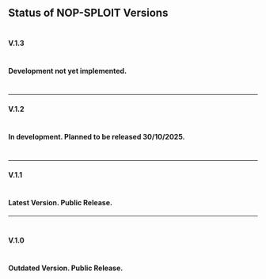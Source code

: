 ## **Status of NOP-SPLOIT Versions**

#

#### V.1.3

#

#### Development not yet implemented.

#

----------

#### V.1.2

#

#### In development. Planned to be released 30/10/2025.

#

----------

#### V.1.1

#



#### Latest Version. Public Release.

----------

#

#### V.1.0

#


#### Outdated Version. Public Release.
